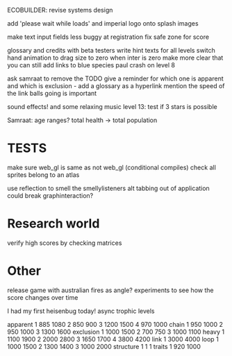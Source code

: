 ECOBUILDER:
revise systems design

add 'please wait while loads' and imperial logo onto splash images

make text input fields less buggy at registration
fix safe zone for score

glossary and credits with beta testers
write hint texts for all levels
switch hand animation to drag size to zero when inter is zero
make more clear that you can still add links to blue species
paul crash on level 8

ask samraat to remove the TODO
give a reminder for which one is apparent and which is exclusion - add a glossary as a hyperlink
mention the speed of the link balls going is important

sound effects! and some relaxing music
level 13: test if 3 stars is possible

Samraat:
age ranges?
total health -> total population


# TESTS
make sure web_gl is same as not web_gl (conditional compiles)
check all sprites belong to an atlas

use reflection to smell the smellylisteners
alt tabbing out of application could break graphinteraction?

# Research world
verify high scores by checking matrices

# Other
release game with australian fires as angle?
experiments to see how the score changes over time

I had my first heisenbug today! async trophic levels




apparent
1 885 1080
2 850 900
3 1200 1500
4 970 1000
chain
1 950 1000
2 950 1000
3 1300 1600
exclusion
1 1000 1500
2 700 750
3 1000 1100
heavy
1 1100 1900
2 2000 2800
3 1650 1700
4 3800 4200
link
1 3000 4000
loop
1 1000 1500
2 1300 1400
3 1000 2000
structure
1 1 1
traits
1 920 1000
